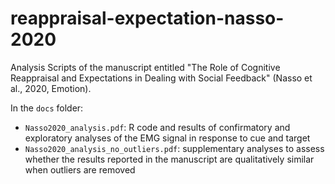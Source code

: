 # reappraisal-expectation-nasso-2020
Analysis Scripts of the manuscript entitled "The Role of Cognitive Reappraisal and Expectations in Dealing with Social Feedback" (Nasso et al., 2020, Emotion).

In the `docs` folder:

* `Nasso2020_analysis.pdf`: R code and results of confirmatory and exploratory analyses of the EMG signal in response to cue and target
* `Nasso2020_analysis_no_outliers.pdf`: supplementary analyses to assess whether the results reported in the manuscript are qualitatively similar when outliers are removed
